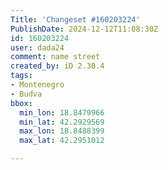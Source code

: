 ```yaml
---
Title: 'Changeset #160203224'
PublishDate: 2024-12-12T11:08:30Z
id: 160203224
user: dada24
comment: name street
created_by: iD 2.30.4
tags:
- Montenegro
- Budva
bbox:
  min_lon: 18.8479966
  min_lat: 42.2929569
  max_lon: 18.8488399
  max_lat: 42.2951012

---
```


